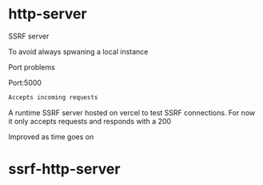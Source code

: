 # http-server

SSRF server

To avoid always spwaning a local instance 

Port problems 

Port:5000

```bash
Accepts incoming requests 
```

A runtime SSRF server hosted on vercel to test SSRF connections. For now it only accepts requests and responds with a 200 

Improved as time goes on

# ssrf-http-server
